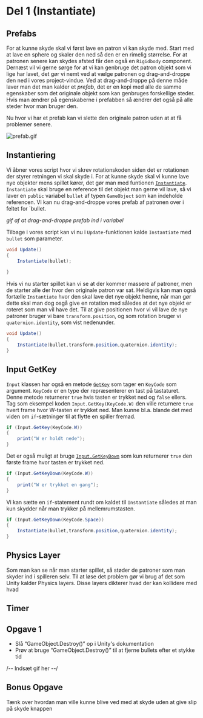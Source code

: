 # Del 1 (Instantiate)

## Prefabs
For at kunne skyde skal vi først lave en patron vi kan skyde med. Start med at lave en sphere og skaler den ned så den er en rimelig størrelse.
For at patronen senere kan skydes afsted får den også en `Rigidbody` component. Dernæst vil vi gerne sørge for at vi
kan genbruge det patron objekt som vi lige har lavet, det gør vi nemt ved at vælge patronen og drag-and-droppe den ned i vores project-vindue.
Ved at drag-and-droppe på denne måde laver man det man kalder et *prefab*, det er en kopi med alle de samme egenskaber
som det originale objekt som kan genbruges forskellige steder.
Hvis man ændrer på egenskaberne i prefabben så ændrer det også på alle steder hvor man bruger den.

Nu hvor vi har et prefab kan vi slette den originale patron uden at at få problemer senere.

![prefab.gif](prefab.gif)

## Instantiering
Vi åbner vores script hvor vi skrev rotationskoden siden det er rotationen der styrer retningen vi skal skyde i.
For at kunne skyde skal vi kunne lave nye objekter mens spillet kører, det gør man med funtionen [`Instantiate`](https://docs.unity3d.com/ScriptReference/Object.Instantiate.html).
`Instantiate` skal bruge en reference til det objekt man gerne vil lave, så vi laver en `public` variabel `bullet` af typen `GameObject` som 
kan indeholde referencen. Vi kan nu drag-and-droppe vores prefab af patronen over i feltet for `bullet. 

*gif af at drag-and-droppe prefab ind i variabel*

Tilbage i vores script kan vi nu i `Update`-funktionen kalde `Instantiate` med `bullet` som parameter.
```C#
void Update()
{
    Instantiate(bullet);
    
}
```
Hvis vi nu starter spillet kan vi se at der kommer massere af patroner, men de starter alle der hvor den originale patron var sat.
Heldigvis kan man også fortælle `Instantiate` hvor den skal lave det nye objekt henne, når man gør dette skal man dog osgå give en rotation med således at det nye objekt er roteret som man vil have det. 
Til at give positionen hvor vi vil lave de nye patroner bruger vi bare `transform.position`, og som rotation bruger vi `quaternion.identity`, som vist nedenunder.
```C#
void Update()
{
    Instantiate(bullet,transform.position,quaternion.identity);
}
```
## Input GetKey
`Input` klassen har også en metode [`GetKey`](https://docs.unity3d.com/ScriptReference/Input.GetKey.html) som tager en `KeyCode` som argument.
`KeyCode` er en type der repræsenterer en tast på tastaturet.
Denne metode returnerer `true` hvis tasten er trykket ned og `false` ellers.
Tag som eksempel koden `Input.GetKey(KeyCode.W)` den ville returnere `true` hvert frame hvor W-tasten er trykket ned.
Man kunne bl.a. blande det med viden om `if`-sætninger til at flytte en spiller fremad.
```C#
if (Input.GetKey(KeyCode.W))
{
    print("W er holdt nede");
}
```
Det er også muligt at bruge [`Input.GetKeyDown`](https://docs.unity3d.com/ScriptReference/Input.GetKeyDown.html) som kun returnerer `true` den første frame hvor tasten er trykket ned.
```C#
if (Input.GetKeyDown(KeyCode.W))
{
    print("W er trykket en gang");
}
```
Vi kan sætte en `if`-statement rundt om kaldet til `Instantiate` således at man kun skydder når man trykker på mellemrumstasten.
```C#
if (Input.GetKeyDown(KeyCode.Space))
{
    Instantiate(bullet,transform.position,quaternion.identity);
}
```

## Physics Layer
Som man kan se når man starter spillet, så støder de patroner som man skyder ind i spilleren selv. Til at løse det problem
gør vi brug af det som Unity kalder Physics layers. Disse layers dikterer hvad der kan kollidere med hvad

## Timer

## Opgave 1
- Slå “GameObject.Destroy()” op i Unity's dokumentation
- Prøv at bruge “GameObject.Destroy()” til at fjerne bullets efter et stykke tid

/-- Indsæt gif her --/

## Bonus Opgave
Tænk over hvordan man ville kunne blive ved med at skyde uden at give slip på skyde knappen
